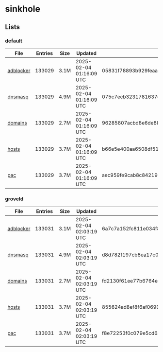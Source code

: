 # sinkhole

## Lists

### default

|File|Entries|Size|Updated|Hash|
|-|-|-|-|-|
|[adblocker](https://raw.githubusercontent.com/groveld/sinkhole/lists/default/adblocker.txt)|133029|3.1M|2025-02-04 01:16:09 UTC|05831f78893b929feaa95c9fbd2d5f5cf7f13c26d4eb3ca733a5889193599af7|
|[dnsmasq](https://raw.githubusercontent.com/groveld/sinkhole/lists/default/dnsmasq.txt)|133029|4.9M|2025-02-04 01:16:09 UTC|075c7ecb3231781637d4d37520df8bff5cf7074f5671fae8016f336a26616867|
|[domains](https://raw.githubusercontent.com/groveld/sinkhole/lists/default/domains.txt)|133029|2.7M|2025-02-04 01:16:09 UTC|96285807acbd8e6de88c1a403b80a2351dfd9f498915c189b976a4a4e6baa1de|
|[hosts](https://raw.githubusercontent.com/groveld/sinkhole/lists/default/hosts.txt)|133029|3.7M|2025-02-04 01:16:09 UTC|b66e5e400aa6508df5169e270e5357da9f5c84d542f9e21fcca766b421ab8a92|
|[pac](https://raw.githubusercontent.com/groveld/sinkhole/lists/default/pac.txt)|133029|3.7M|2025-02-04 01:16:09 UTC|aec959fe9cab8c8421982cf193bb127c32c2a0b0960603a62c1d7301ed4de028|

### groveld

|File|Entries|Size|Updated|Hash|
|-|-|-|-|-|
|[adblocker](https://raw.githubusercontent.com/groveld/sinkhole/lists/groveld/adblocker.txt)|133031|3.1M|2025-02-04 02:03:19 UTC|6a7c7a152fc811e034f8f0c3877ddde6ca970c05ada3b99884214c76446443d0|
|[dnsmasq](https://raw.githubusercontent.com/groveld/sinkhole/lists/groveld/dnsmasq.txt)|133031|4.9M|2025-02-04 02:03:19 UTC|d8d782f197cb8ea17c0dd89c39fbc1dfad30a77469c49e969202c391f0844626|
|[domains](https://raw.githubusercontent.com/groveld/sinkhole/lists/groveld/domains.txt)|133031|2.7M|2025-02-04 02:03:19 UTC|fd2130f61ee77b6764e959948b9ae8c4dc23a9a039f1d84b2eaa53c0c078ad2b|
|[hosts](https://raw.githubusercontent.com/groveld/sinkhole/lists/groveld/hosts.txt)|133031|3.7M|2025-02-04 02:03:19 UTC|855624ad8ef8f6af06902b6e1068d725034b968486f3e11cc4bed34a6ebf17a8|
|[pac](https://raw.githubusercontent.com/groveld/sinkhole/lists/groveld/pac.txt)|133031|3.7M|2025-02-04 02:03:19 UTC|f8e72253f0c079e5cd6a69ec73640406ffbaac4c02783aad0c4da90cf1479ebc|
